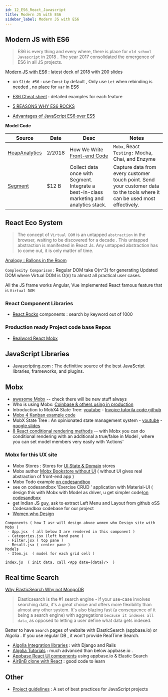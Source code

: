 ```yaml
---
id: 12_ES6_React_Javascript
title: Modern JS with ES6
sidebar_label: Modern JS with ES6
---
```


## Modern JS with ES6

> ES6 is every thing and every where, there is place for  `old school Javascript` in 2018 . The year 2017 consolidated the emergence of ES6 in all JS projects.

 
[Modern JS with ES6](https://www.slideshare.net/KevinLangleyJr/modern-js-with-es6?qid=ae112fd3-0cf6-471f-847d-22e6074b3c08&v=&b=&from_search=6) : latest deck of 2018 with 200 slides
 
- on `Slide #56` : use `Const` by default , Only use `Let` when rebinding is needed , no place for `var` in ES6

- [ES6 Cheat sheet](https://github.com/mbeaudru/modern-js-cheatsheet) : detailed examples for each feature
- [5 REASONS WHY ES6 ROCKS](http://orlandohamsho.com/javascript/5-reasons-es6-rocks-yo/) 
- [Advantages of JavaScript ES6 over ES5](http://www.cuelogic.com/blog/advantages-of-javascript-es6-over-es5/)

**Model Code**

| Source | Date | Desc | Notes |
| ------- | -----| ---- | ----- |
| [HeapAnalytics](https://heapanalytics.com/) | 2/2018  | How We Write [Front-end Code](https://heapanalytics.com/blog/engineering/how-we-write-front-end-code)  | `Mobx`, React `Testing:` Mocha, Chai, and Enzyme |
| [Segment](https://segment.com/product) | $12 B  | Collect data once with Segment. Integrate a best-in-class marketing and analytics stack. | Capture data from every customer touch point. Send your customer data to the tools where it can be used most effectively.|


## React Eco System 

> The concept of `Virtual DOM` is an untapped `abstraction` in the browser, waiting to be discovered for a decade . This untapped abstraction is manifested in React Js. Any untapped abstraction has to come out, it is only matter of time.

[Analogy : Ballons in the Room](https://www.cronj.com/blog/virtual-dom-react-js/)

`Complexity Comparison:`
Regular DOM take O(n^3) for generating Updated DOM where Virtual DOM is O(n) to almost all practical user cases.


All the JS frame works Angular, Vue implemented React famous feature that is `Virtual DOM`

### React Component Libraries 
 - [React.Rocks](https://react.rocks/?q=form) components : search by keyword out of 1000
 
### Production ready Project code base Repos
 - [Realword React Mobx](https://github.com/gothinkster/react-mobx-realworld-example-app)


## JavaScript Libraries

- [Javascripting.com](https://www.javascripting.com/forms/) : The definitive source of the best JavaScript libraries, frameworks, and plugins.


## Mobx
- [awesome Mobx](https://github.com/mobxjs/awesome-mobx) -- check there will be new stuff always
- Who is using Mobx: [Coinbase  & others using in production](https://github.com/mobxjs/mobx/issues/681)
- Introduction to MobX4 State Tree: [youtube](https://www.youtube.com/watch?v=pPgOrecfcg4) - [Invoice tutorila code github](https://github.com/leighhalliday/invoice-mobx-state-tree)
- [Mobx 4 Kanban example code](https://dev.to/swyx/introduction-to-mobx-4-for-reactredux-developers-3k07)
- MobX State Tree : An opinionated state management system - [youtube](https://www.youtube.com/watch?v=HS9revHrNRI) - [google slides](https://docs.google.com/presentation/d/1f18RhN9hz1GPAdY4binWVNZDKm3k7EfNvV48lWnzdjQ/edit#slide=id.g35f391192_00)
- [8 React conditional rendering methods](https://blog.logrocket.com/conditional-rendering-in-react-c6b0e5af381e) -- with Mobx you can do conditional rendering with an additional a true/false in Model , where you can set model members very easily with 'Actions'

### Mobx for this UX site

- Mobx Stores :  Stores for [UI State & Domain](https://mobx.js.org/best/store.html) stores
- Mobx author [Mobx Bookstore without UI](https://github.com/mobxjs/mobx-state-tree/tree/master/packages/mst-example-bookshop/src/stores) ( without UI gives real abstraction of front-end app )
- Mobx Todo example [on codesandbox](https://codesandbox.io/s/nZ26kGMD)
- see on codesandbox 'Exercise CRUD ' application with Material-UI ( design this with Mobx with Model as driver, u get simpler code)[on codesandbox](https://codesandbox.io/s/48yrpl8l87)
- get Indian JS guy, ask to extract  Left Menu and Layout from github oSS Codesandbox codebase for our project 
- [Women who Design](https://womenwho.design/)
```
Components ( how I asr will design abvoe women who Design site with Mobx )
 - App.jsx  ( all below 3 are rendered in this component )
 - Categories.jsx (left hand pane )
 - Filter.jsx ( top pane )
 - Result.jsx ( center pane )
Models
 - Item.js  ( model for each grid cell )
 
index.js  ( init data, call <App date={data}/>  )

```

## Real time Search

[Why ElasticSearch Why not MongoDB](https://scotch.io/tutorials/build-an-airbnb-clone-with-react-and-elasticsearch?utm_source=mybridge&utm_medium=blog&utm_campaign=read_more)
 
>  Elasticsearch is the #1 search engine - if your use-case involves searching data, it's a great choice and offers more flexibility than almost any other system.
> It's also blazing fast (a consequence of it being a search engine) with aggregations `because it indexes all data`, as opposed to letting a user define what data gets indexed.

  Better to have `Search` pages of website with ElasticSearch (appbase.io) or Algolia . If you use regular DB , it won't provide RealTime Search.
 
 

 - [Algolia Integration libraries](https://www.algolia.com/doc/api-reference/) : with Django and Rails 
 - [Algolia Tutorials](https://www.algolia.com/doc/tutorials/) : much advanced than below appbase.io .
 - [Appbase React UI components](https://github.com/appbaseio/reactivesearch#4-live-demos) using appbase.io & Elastic Search
 - [AirBnB clone with React](https://scotch.io/tutorials/build-an-airbnb-clone-with-react-and-elasticsearch?utm_source=mybridge&utm_medium=blog&utm_campaign=read_more) : good code to learn
 
 
## Other

 - [Project guidelines](https://github.com/elsewhencode/project-guidelines) : A set of best practices for JavaScript projects
